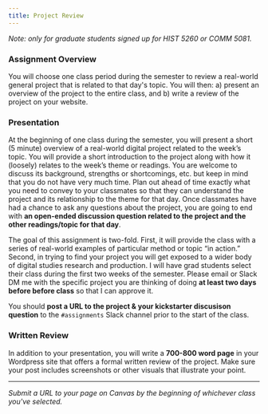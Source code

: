 ```yaml
---
title: Project Review
---
```


*Note: only for graduate students signed up for HIST 5260 or COMM 5081.*

### Assignment Overview 
You will choose one class period during the semester to review a real-world general project that is related to that day's topic. You will then: a) present an overview of the project to the entire class, and b) write a review of the project on your website.

### Presentation
At the beginning of one class during the semester, you will present a short (5 minute) overview of a real-world digital project related to the week’s topic. You will provide a short introduction to the project along with how it (loosely) relates to the week’s theme or readings. You are welcome to discuss its background, strengths or shortcomings, etc. but keep in mind that you do not have very much time. Plan out ahead of time exactly what you need to convey to your classmates so that they can understand the project and its relationship to the theme for that day. Once classmates have had a chance to ask any questions about the project, you are going to end with **an open-ended discussion question related to the project and the other readings/topic for that day**.

The goal of this assignment is two-fold. First, it will provide the class with a series of real-world examples of particular method or topic “in action.” Second, in trying to find your project you will get exposed to a wider body of digital studies research and production. I will have grad students select their class during the first two weeks of the semester. Please email or Slack DM me with the specific project you are thinking of doing **at least two days before before class** so that I can approve it.

You should **post a URL to the project & your kickstarter discusison question** to the `#assignments` Slack channel prior to the start of  the class.

### Written Review
In addition to your presentation, you will write a **700-800 word page** in your Wordpress site that offers a formal written review of the project. Make sure your post includes screenshots or other visuals that illustrate your point. 

---

*Submit a URL to your page on Canvas by the beginning of whichever class you've selected.*